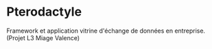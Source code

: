 # Pterodactyle
Framework et application vitrine d'échange de données en entreprise. (Projet L3 Miage Valence)
